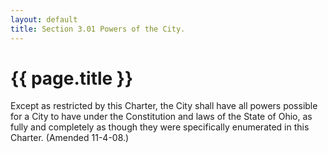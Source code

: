 ```yaml
---
layout: default 
title: Section 3.01 Powers of the City.
---
```


{{ page.title }}
================

Except as restricted by this Charter, the City shall have all powers
possible for a City to have under the Constitution and laws of the State
of Ohio, as fully and completely as though they were specifically
enumerated in this Charter. (Amended 11-4-08.)
